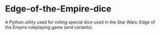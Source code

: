 Edge-of-the-Empire-dice
=======================

A Python utility used for rolling special dice used in the Star Wars: Edge of the Empire roleplaying game (and variants).
